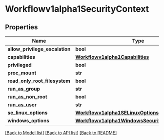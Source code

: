 # Workflowv1alpha1SecurityContext

## Properties
Name | Type | Description | Notes
------------ | ------------- | ------------- | -------------
**allow_privilege_escalation** | **bool** |  | [optional] 
**capabilities** | [**Workflowv1alpha1Capabilities**](Workflowv1alpha1Capabilities.md) |  | [optional] 
**privileged** | **bool** |  | [optional] 
**proc_mount** | **str** |  | [optional] 
**read_only_root_filesystem** | **bool** |  | [optional] 
**run_as_group** | **str** |  | [optional] 
**run_as_non_root** | **bool** |  | [optional] 
**run_as_user** | **str** |  | [optional] 
**se_linux_options** | [**Workflowv1alpha1SELinuxOptions**](Workflowv1alpha1SELinuxOptions.md) |  | [optional] 
**windows_options** | [**Workflowv1alpha1WindowsSecurityContextOptions**](Workflowv1alpha1WindowsSecurityContextOptions.md) |  | [optional] 

[[Back to Model list]](../README.md#documentation-for-models) [[Back to API list]](../README.md#documentation-for-api-endpoints) [[Back to README]](../README.md)


